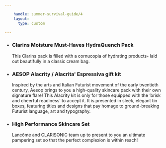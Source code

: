 ```yaml
---

    handle: summer-survival-guide/4
    layout:
      type: custom

---
```

<div class="content">
  <ul id="story5-giftset" class="products">
    <li class="row v-third">
      <div class="image col x6" style="background-image: url('/holiday/assets/summer-survival-guide/p4-product-1.jpg')"></div>
      <div class="details col x6">
        <h3>Clarins Moisture Must-Haves HydraQuench Pack</h3>
        <p>This Clarins pack is filled with a cornucopia of hydrating products- laid out beautifully in a classic cream bag.</p>
      </div>
    </li>
    <li class="row v-third">
      <div class="image col x6" style="background-image: url('/holiday/assets/summer-survival-guide/p4-product-2.jpg')"></div>
      <div class="details col x6">
        <h3>AESOP Alacrity / Alacrita' Espressiva gift kit</h3>
        <p>Inspired by the arts and Italian Futurist movement of the early twentieth century, Aesop brings to you a high-quality skincare pack with their own signature flare! This Alacrity kit is only for those equipped with the ‘brisk and cheerful readiness’ to accept it. It is presented in sleek, elegant tin boxes, featuring titles and designs that pay homage to ground-breaking Futurist language, art and typography.</p>
      </div>
    </li>
    <li class="row v-third">
      <div class="image col x6" style="background-image: url('/holiday/assets/summer-survival-guide/p4-product-3.jpg')"></div>
      <div class="details col x6">
        <h3>High Performance Skincare Set</h3>
        <p>Lancôme and CLARISONIC team up to present to you an ultimate pampering set so that the perfect complexion is within reach!</p>
      </div>
    </li>
  </ul>
</div>
